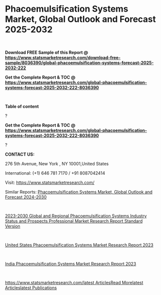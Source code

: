 <h1>Phacoemulsification Systems Market, Global Outlook and Forecast 2025-2032</h1><br/><p><strong>Download FREE Sample of this Report @ <a href="https://www.statsmarketresearch.com/download-free-sample/8036390/global-phacoemulsification-systems-forecast-2025-2032-222">https://www.statsmarketresearch.com/download-free-sample/8036390/global-phacoemulsification-systems-forecast-2025-2032-222</a></strong></p>
 
 
 
 <div><b>Get the Complete Report & TOC @ <a href="https://www.statsmarketresearch.com/global-phacoemulsification-systems-forecast-2025-2032-222-8036390">https://www.statsmarketresearch.com/global-phacoemulsification-systems-forecast-2025-2032-222-8036390</a></b></div>
 
 
 
 <p><br />
 
 <b>Table of content</b></p>
 
 
 
 <p>? </p>
 
 
 
 <div><b>Get the Complete Report & TOC @ <a href="https://www.statsmarketresearch.com/global-phacoemulsification-systems-forecast-2025-2032-222-8036390">https://www.statsmarketresearch.com/global-phacoemulsification-systems-forecast-2025-2032-222-8036390</a></b></div>
 
 
 
 <p>? </p>
 
 
 
 <p><b>CONTACT US:</b><br />
 
 276 5th Avenue, New York , NY 10001,United States<br />
 
 International: (+1) 646 781 7170 / +91 8087042414<br />
 
 Visit: <a href="https://www.statsmarketresearch.com/">https://www.statsmarketresearch.com/</a><br />
 
 Similar Reports: <a href="https://www.statsmarketresearch.com/global-phacoemulsification-systems-forecast-2025-2032-222-8036390">Phacoemulsification Systems Market, Global Outlook and Forecast 2024-2030</a><br />
 
 <br />
 
 <a href="https://www.statsmarketresearch.com/global-phacoemulsification-systems-forecast-2025-2032-222-8036390">2023-2030 Global and Regional Phacoemulsification Systems Industry Status and Prospects Professional Market Research Report Standard Version</a><br />
 
 <br />
 
 <a href="https://www.statsmarketresearch.com/global-phacoemulsification-systems-forecast-2025-2032-222-8036390">United States Phacoemulsification Systems Market Research Report 2023</a><br />
 
 <br />
 
 <a href="https://www.statsmarketresearch.com/global-phacoemulsification-systems-forecast-2025-2032-222-8036390">India Phacoemulsification Systems Market Research Report 2023</a><br />
 
 <br />
 
 <a href="https://gyeongbokgung.com">https://www.statsmarketresearch.com/</a><a href="https://hallyeomaritime.com">latest Articles</a><a href="https://jingwansa.com">Read More</a><a href="https://nguoiviet.jp/">latest Articles</a><a href="https://www.intelmarketresearch.com/">latest Publications</a></p>